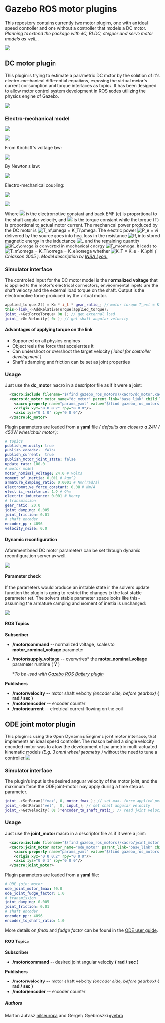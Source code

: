 # Gazebo ROS motor plugins

This repository contains currently <u>two</u> motor plugins, one with an ideal speed controller and one without a controller that models a DC motor. *Planning to extend the package with AC, BLDC, stepper and servo motor models as well...*

![](doc/plugins.png)

## DC motor plugin

This plugin is trying to estimate a parametric DC motor by the solution of it's electro-mechanical differential equations, exposing the virtual motor's current consumption and torque interfaces as topics. It has been designed to allow motor control system development in ROS nodes utilizing the physics engine of Gazebo.

![](doc/dc_curves.png)

### Electro-mechanical model

![](doc/MCC.png)

![](doc/variables.png)

From Kirchoff's voltage law:

![](doc/kirchoff.svg)

By Newton's law:

![](doc/newton.svg)

Electro-mechanical coupling:

![](doc/back_emf.svg)

![](doc/torque.svg)

Where ![](doc/ke.svg) is the electromotive constant and back EMF (e) is proportional to the shaft angular velocity, and ![](doc/kt.svg) is the torque constant while the torque (T) is proportional to actual motor current. The mechanical power produced by the DC motor is ![T_m\omega = K_Ti\omega](doc/mech_pwr.svg). The electric power ![P_e = vi](doc/elec_pwr.svg) delivered by the source goes into heat loss in the resistance ![R](doc/res.svg), into stored magnetic energy in the inductance ![L](doc/ind.svg) and the remaining quantity ![iK_e\omega](doc/rem.svg) is converted in mechanical energy ![T_m\omega](doc/mech_en.svg). It leads to ![T_m\omega = K_Ti\omega = K_ei\omega](doc/teq.svg) whether ![K_T = K_e = K_\phi](doc/keq.svg) *( Chiasson 2005 ).* *Model description by [INSA Lyon.](http://www.ctrl-elec.fr/en/ctrl-elec/motor-control/dc-motor-control/84-2/)*

### Simulator interface

The controlled input for the DC motor model is the **normalized** **voltage** that is applied to the motor's electrical connectors, environmental inputs are the shaft velocity and the external load torque on the shaft. Output is the electromotive force produced by the virtual motor.

```c++
applied_torque.Z() = Km * i_t * gear_ratio_; // motor torque T_ext = K * i * n_gear
this->link_->AddRelativeTorque(applied_torque);
joint_->GetForceTorque( 0u ); // get external load
joint_->GetVelocity( 0u ); // get shaft angular velocity
```

#### Advantages of applying torque on the link

- Supported on all physics engines
- Object feels the force that accelerates it
- Can undershoot or overshoot the target velocity *( ideal for controller development )*
- Shaft's damping and friction can be set as joint properties

### Usage

Just use the **dc_motor** macro in a descriptor file as if it were a joint:

```xml
  <xacro:include filename="$(find gazebo_ros_motors)/xacro/dc_motor.xacro"/>
  <xacro:dc_motor motor_name="dc_motor" parent_link="base_link" child_link="wheel_link">
    <xacro:property name="params_yaml" value="$(find gazebo_ros_motors)/params/dc_motor.yaml"/>
    <origin xyz="0 0 0.2" rpy="0 0 0"/>
    <axis xyz="0 1 0" rpy="0 0 0"/>
  </xacro:dc_motor>
```

Plugin parameters are loaded from a **yaml** file *( defaults are close to a 24V / 450W wheelchair motor )*:

```yaml
# topics
publish_velocity: true
publish_encoder:  false
publish_current:  true
publish_motor_joint_state: false
update_rate: 100.0
# motor model
motor_nominal_voltage: 24.0 # Volts
moment_of_inertia: 0.001 # kgm^2
armature_damping_ratio: 0.0001 # Nm/(rad/s)
electromotive_force_constant: 0.08 # Nm/A
electric_resistance: 1.0 # Ohm
electric_inductance: 0.001 # Henry
# transmission
gear_ratio: 20.0
joint_damping: 0.005
joint_friction: 0.01
# shaft encoder
encoder_ppr: 4096
velocity_noise: 0.0
```

#### Dynamic reconfiguration

Aforementioned DC motor parameters can be set through dynamic reconfiguration server as well.

![](doc/noise.gif)

#### Parameter check

If the parameters would produce an instable state in the solvers update function the plugin is going to restrict the changes to the last stable parameter set. The solvers stable parameter space looks like this - assuming the armature damping and moment of inertia is unchanged:

![](doc/dc_plugin_stable.png) 



#### ROS Topics

**Subscriber**

- **/motor/command**  -- normalized voltage, scales to **motor_nominal_voltage** parameter

- **/motor/supply_voltage** -- overwrites* the **motor_nominal_voltage** parameter runtime ( **V** )

  **To be used with [Gazebo ROS Battery plugin](https://github.com/nilseuropa/gazebo_ros_battery)*

**Publishers**

- **/motor/velocity** -- motor shaft velocity *(encoder side, before gearbox)* **( rad / sec )**
- **/motor/encoder** -- encoder counter 
- **/motor/current** -- electrical current flowing on the coil



## ODE joint motor plugin

This plugin is using the Open Dynamics Engine's joint motor interface, that implements an ideal speed controller. The reason behind a single velocity encoded motor was to allow the development of parametric multi-actuated kinematic models *(E.g. 3 omni wheel geometry )* without the need to tune a controller.![](doc/ode_controlled.png)

### Simulator interface

The plugin's input is the desired angular velocity of the motor joint, and the maximum force the ODE joint-motor may apply during a time step as parameter. 

```c++
joint_->SetParam("fmax", 0, motor_fmax_); // set max. force applied per time step
joint_->SetParam("vel",  0, input_); // set shaft angular velocity 
joint_->GetVelocity( 0u )*encoder_to_shaft_ratio_; // read joint velocity 
```

### Usage

Just use the **joint_motor** macro in a descriptor file as if it were a joint:

```xml
  <xacro:include filename="$(find gazebo_ros_motors)/xacro/joint_motor.xacro"/>
  <xacro:joint_motor motor_name="ode_motor" parent_link="base_link" child_link="wheel_link">
    <xacro:property name="params_yaml" value="$(find gazebo_ros_motors)/params/joint_motor.yaml"/>
    <origin xyz="0 0 0.2" rpy="0 0 0"/>
    <axis xyz="0 0 1" rpy="0 0 0"/>
  </xacro:joint_motor>
```

Plugin parameters are loaded from a **yaml** file:

```yaml
# ODE joint motor
ode_joint_motor_fmax: 50.0
ode_joint_fudge_factor: 1.0
# transmission
joint_damping: 0.005
joint_friction: 0.01
# shaft encoder
encoder_ppr: 4096
encoder_to_shaft_ratio: 1.0
```

More details on *fmax* and *fudge factor* can be found in the [ODE user guide](https://ode.org/ode-latest-userguide.html#sec_7_5_0). 

#### ROS Topics

**Subscriber**

- **/motor/command**  -- desired joint angular velocity **( rad / sec )**

**Publishers**

- **/motor/velocity** -- motor shaft velocity *(encoder side, before gearbox)* **( rad / sec )**
- **/motor/encoder** -- encoder counter 



##### Authors

Marton Juhasz [nilseuropa](https://github.com/nilseuropa) and Gergely Gyebroszki [gyebro](https://github.com/Gyebro)